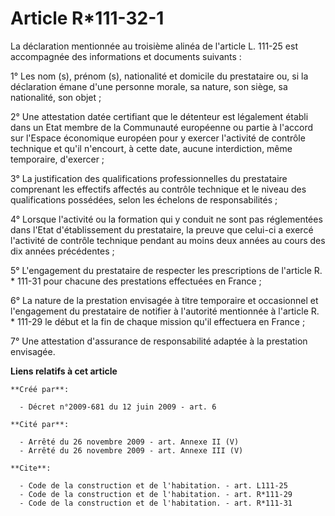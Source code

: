 # Article R*111-32-1

La déclaration mentionnée au troisième alinéa de l'article L. 111-25 est accompagnée des informations et documents
suivants : 

1° Les nom (s), prénom (s), nationalité et domicile du prestataire ou, si la déclaration émane d'une personne morale, sa
nature, son siège, sa nationalité, son objet ; 

2° Une attestation datée certifiant que le détenteur est légalement établi dans un Etat membre de la Communauté européenne ou
partie à l'accord sur l'Espace économique européen pour y exercer l'activité de contrôle technique et qu'il n'encourt, à
cette date, aucune interdiction, même temporaire, d'exercer ; 

3° La justification des qualifications professionnelles du prestataire comprenant les effectifs affectés au contrôle
technique et le niveau des qualifications possédées, selon les échelons de responsabilités ; 

4° Lorsque l'activité ou la formation qui y conduit ne sont pas réglementées dans l'Etat d'établissement du prestataire, la
preuve que celui-ci a exercé l'activité de contrôle technique pendant au moins deux années au cours des dix années
précédentes ; 

5° L'engagement du prestataire de respecter les prescriptions de l'article R. * 111-31 pour chacune des prestations
effectuées en France ; 

6° La nature de la prestation envisagée à titre temporaire et occasionnel et l'engagement du prestataire de notifier à
l'autorité mentionnée à l'article R. * 111-29 le début et la fin de chaque mission qu'il effectuera en France ; 

7° Une attestation d'assurance de responsabilité adaptée à la prestation envisagée.

**Liens relatifs à cet article**

	**Créé par**:

	  - Décret n°2009-681 du 12 juin 2009 - art. 6

	**Cité par**:

	  - Arrêté du 26 novembre 2009 - art. Annexe II (V)
	  - Arrêté du 26 novembre 2009 - art. Annexe III (V)

	**Cite**:

	  - Code de la construction et de l'habitation. - art. L111-25
	  - Code de la construction et de l'habitation. - art. R*111-29
	  - Code de la construction et de l'habitation. - art. R*111-31
